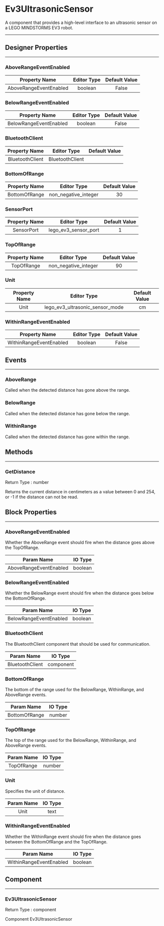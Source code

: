 <!--
  Copyright © 2013-2021 MIT, All rights reserved
  Released under the Apache License, Version 2.0
  http://www.apache.org/licenses/LICENSE-2.0
-->

# Ev3UltrasonicSensor

A component that provides a high-level interface to an ultrasonic sensor on a LEGO MINDSTORMS EV3 robot.

---

## Designer Properties

---

### AboveRangeEventEnabled

|      Property Name     | Editor Type | Default Value |
| :--------------------: | :---------: | :-----------: |
| AboveRangeEventEnabled |   boolean   |     False     |

### BelowRangeEventEnabled

|      Property Name     | Editor Type | Default Value |
| :--------------------: | :---------: | :-----------: |
| BelowRangeEventEnabled |   boolean   |     False     |

### BluetoothClient

|  Property Name  |   Editor Type   | Default Value |
| :-------------: | :-------------: | :-----------: |
| BluetoothClient | BluetoothClient |               |

### BottomOfRange

| Property Name |      Editor Type     | Default Value |
| :-----------: | :------------------: | :-----------: |
| BottomOfRange | non_negative_integer |       30      |

### SensorPort

| Property Name |      Editor Type     | Default Value |
| :-----------: | :------------------: | :-----------: |
|   SensorPort  | lego_ev3_sensor_port |       1       |

### TopOfRange

| Property Name |      Editor Type     | Default Value |
| :-----------: | :------------------: | :-----------: |
|   TopOfRange  | non_negative_integer |       90      |

### Unit

| Property Name |           Editor Type           | Default Value |
| :-----------: | :-----------------------------: | :-----------: |
|      Unit     | lego_ev3_ultrasonic_sensor_mode |       cm      |

### WithinRangeEventEnabled

|      Property Name      | Editor Type | Default Value |
| :---------------------: | :---------: | :-----------: |
| WithinRangeEventEnabled |   boolean   |     False     |

## Events

---

### AboveRange

<div block-type = "component_event" component-selector = "Ev3UltrasonicSensor" event-selector = "AboveRange" id = "ev3ultrasonicsensor-aboverange"></div>

Called when the detected distance has gone above the range.

### BelowRange

<div block-type = "component_event" component-selector = "Ev3UltrasonicSensor" event-selector = "BelowRange" id = "ev3ultrasonicsensor-belowrange"></div>

Called when the detected distance has gone below the range.

### WithinRange

<div block-type = "component_event" component-selector = "Ev3UltrasonicSensor" event-selector = "WithinRange" id = "ev3ultrasonicsensor-withinrange"></div>

Called when the detected distance has gone within the range.

## Methods

---

### GetDistance

<div block-type = "component_method" component-selector = "Ev3UltrasonicSensor" method-selector = "GetDistance" id = "ev3ultrasonicsensor-getdistance"></div>

Return Type : number

Returns the current distance in centimeters as a value between 0 and 254, or -1 if the distance can not be read.

## Block Properties

---

### AboveRangeEventEnabled

<div block-type = "component_set_get" component-selector = "Ev3UltrasonicSensor" property-selector = "AboveRangeEventEnabled" property-type = "get" id = "get-ev3ultrasonicsensor-aboverangeeventenabled"></div>

<div block-type = "component_set_get" component-selector = "Ev3UltrasonicSensor" property-selector = "AboveRangeEventEnabled" property-type = "set" id = "set-ev3ultrasonicsensor-aboverangeeventenabled"></div>

Whether the AboveRange event should fire when the distance goes above the TopOfRange.

|       Param Name       | IO Type |
| :--------------------: | :-----: |
| AboveRangeEventEnabled | boolean |

### BelowRangeEventEnabled

<div block-type = "component_set_get" component-selector = "Ev3UltrasonicSensor" property-selector = "BelowRangeEventEnabled" property-type = "get" id = "get-ev3ultrasonicsensor-belowrangeeventenabled"></div>

<div block-type = "component_set_get" component-selector = "Ev3UltrasonicSensor" property-selector = "BelowRangeEventEnabled" property-type = "set" id = "set-ev3ultrasonicsensor-belowrangeeventenabled"></div>

Whether the BelowRange event should fire when the distance goes below the BottomOfRange.

|       Param Name       | IO Type |
| :--------------------: | :-----: |
| BelowRangeEventEnabled | boolean |

### BluetoothClient

<div block-type = "component_set_get" component-selector = "Ev3UltrasonicSensor" property-selector = "BluetoothClient" property-type = "get" id = "get-ev3ultrasonicsensor-bluetoothclient"></div>

<div block-type = "component_set_get" component-selector = "Ev3UltrasonicSensor" property-selector = "BluetoothClient" property-type = "set" id = "set-ev3ultrasonicsensor-bluetoothclient"></div>

The BluetoothClient component that should be used for communication.

|    Param Name   |  IO Type  |
| :-------------: | :-------: |
| BluetoothClient | component |

### BottomOfRange

<div block-type = "component_set_get" component-selector = "Ev3UltrasonicSensor" property-selector = "BottomOfRange" property-type = "get" id = "get-ev3ultrasonicsensor-bottomofrange"></div>

<div block-type = "component_set_get" component-selector = "Ev3UltrasonicSensor" property-selector = "BottomOfRange" property-type = "set" id = "set-ev3ultrasonicsensor-bottomofrange"></div>

The bottom of the range used for the BelowRange, WithinRange, and AboveRange events.

|   Param Name  | IO Type |
| :-----------: | :-----: |
| BottomOfRange |  number |

### TopOfRange

<div block-type = "component_set_get" component-selector = "Ev3UltrasonicSensor" property-selector = "TopOfRange" property-type = "get" id = "get-ev3ultrasonicsensor-topofrange"></div>

<div block-type = "component_set_get" component-selector = "Ev3UltrasonicSensor" property-selector = "TopOfRange" property-type = "set" id = "set-ev3ultrasonicsensor-topofrange"></div>

The top of the range used for the BelowRange, WithinRange, and AboveRange events.

| Param Name | IO Type |
| :--------: | :-----: |
| TopOfRange |  number |

### Unit

<div block-type = "component_set_get" component-selector = "Ev3UltrasonicSensor" property-selector = "Unit" property-type = "get" id = "get-ev3ultrasonicsensor-unit"></div>

<div block-type = "component_set_get" component-selector = "Ev3UltrasonicSensor" property-selector = "Unit" property-type = "set" id = "set-ev3ultrasonicsensor-unit"></div>

Specifies the unit of distance.

| Param Name | IO Type |
| :--------: | :-----: |
|    Unit    |   text  |

### WithinRangeEventEnabled

<div block-type = "component_set_get" component-selector = "Ev3UltrasonicSensor" property-selector = "WithinRangeEventEnabled" property-type = "get" id = "get-ev3ultrasonicsensor-withinrangeeventenabled"></div>

<div block-type = "component_set_get" component-selector = "Ev3UltrasonicSensor" property-selector = "WithinRangeEventEnabled" property-type = "set" id = "set-ev3ultrasonicsensor-withinrangeeventenabled"></div>

Whether the WithinRange event should fire when the distance goes between the BottomOfRange and the TopOfRange.

|        Param Name       | IO Type |
| :---------------------: | :-----: |
| WithinRangeEventEnabled | boolean |

## Component

---

### Ev3UltrasonicSensor

<div block-type = "component_component_block" component-selector = "Ev3UltrasonicSensor" id = "component-ev3ultrasonicsensor"></div>

Return Type : component

Component Ev3UltrasonicSensor

